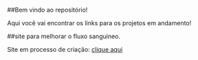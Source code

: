 ##Bem vindo ao repositório!

Aqui você vai encontrar os links para os projetos em andamento!

##site para melhorar o fluxo sanguineo.

Site em processo de criação:
<a href="* [Acesse os site clicando aqui](https://wes-marques.github.io//HTML-CSS/Exercicios/ex022/fundo004.html" target="_blank">clique aqui</a>

